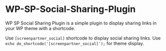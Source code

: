 # WP-SP-Social-Sharing-Plugin
WP SP Social Sharing Plugin is a simple plugin to display sharing links in your WP theme with a shortcode.

Use `[screenpartner_social]` shortcode to display social sharing links. Use `echo do_shortcode('[screenpartner_social]');` for theme display.
